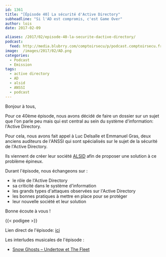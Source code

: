 ```yaml
---
id: 1361
title: "[Épisode 40] La sécurité d'Active Directory"
subheadline: "Si l'AD est compromis, c'est Game Over"
author: lois
date: 2017-02-09

aliases: /2017/02/episode-40-la-securite-dactive-directory/
podcast:
  feed: http://media.blubrry.com/comptoirsecu/p/podcast.comptoirsecu.fr/CSEC.EP40.2017-02-09.ACTIVE_DIRECTORY.mp3
image:  /images/2017/02/AD.png
categories:
  - Podcast
  - Emission
tags:
  - active directory
  - AD
  - alsid
  - ANSSI
  - podcast
---
```

Bonjour à tous,

Pour ce 40ème épisode, nous avons décidé de faire un dossier sur un sujet que l'on parle peu mais qui est central au sein du système d'information: l'Active Directory.

<!--more-->

Pour cela, nous avons fait appel à Luc Delsalle et Emmanuel Gras, deux anciens auditeurs de l'ANSSI qui sont spécialisés sur le sujet de la sécurité de l'Active Directory.

Ils viennent de créer leur société [ALSID](https://www.alsid.it/) afin de proposer une solution à ce problème épineux.

Durant l'épisode, nous échangeons sur :

  * le rôle de l'Active Directory
  * sa criticité dans le système d'information
  * les grands types d'attaques observées sur l'Active Directory
  * les bonnes pratiques à mettre en place pour se protéger
  * leur nouvelle société et leur solution

Bonne écoute à vous !

{{< podigee >}}

Lien direct de l'épisode: <a href="http://podcast.comptoirsecu.fr/CSEC.EP40.2017-02-09.ACTIVE_DIRECTORY.mp3" target="_blank">ici</a>

Les interludes musicales de l'épisode :

  * <a href="https://snowghosts.bandcamp.com/album/husk" target="_blank">Snow Ghosts &#8211; Undertow et The Fleet</a>
